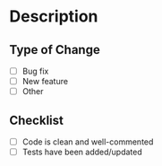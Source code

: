 # Description
<!-- Briefly describe the changes made -->

## Type of Change
- [ ] Bug fix
- [ ] New feature
- [ ] Other

## Checklist
- [ ] Code is clean and well-commented
- [ ] Tests have been added/updated